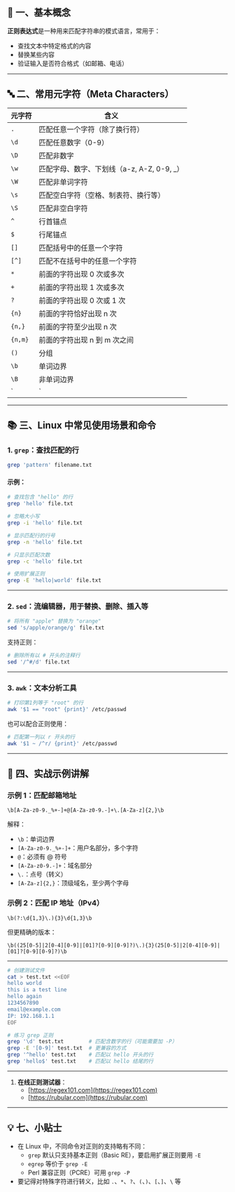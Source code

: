 ## 🧠 一、基本概念

**正则表达式**是一种用来匹配字符串的模式语言，常用于：
- 查找文本中特定格式的内容
- 替换某些内容
- 验证输入是否符合格式（如邮箱、电话）
---
## 🔤 二、常用元字符（Meta Characters）

| 元字符 | 含义 |
|--------|------|
| `.`    | 匹配任意一个字符（除了换行符） |
| `\d`   | 匹配任意数字（0-9） |
| `\D`   | 匹配非数字 |
| `\w`   | 匹配字母、数字、下划线（a-z, A-Z, 0-9, _） |
| `\W`   | 匹配非单词字符 |
| `\s`   | 匹配空白字符（空格、制表符、换行等） |
| `\S`   | 匹配非空白字符 |
| `^`    | 行首锚点 |
| `$`    | 行尾锚点 |
| `[]`   | 匹配括号中的任意一个字符 |
| `[^]`  | 匹配不在括号中的任意一个字符 |
| `*`    | 前面的字符出现 0 次或多次 |
| `+`    | 前面的字符出现 1 次或多次 |
| `?`    | 前面的字符出现 0 次或 1 次 |
| `{n}`  | 前面的字符恰好出现 n 次 |
| `{n,}` | 前面的字符至少出现 n 次 |
| `{n,m}`| 前面的字符出现 n 到 m 次之间 |
| `()`   | 分组 |
| `\b`   | 单词边界 |
| `\B`   | 非单词边界 |
| `|`    | 或 |

---
## 📚 三、Linux 中常见使用场景和命令

### 1. `grep`：查找匹配的行
```bash
grep 'pattern' filename.txt
```
#### 示例：
```bash
# 查找包含 "hello" 的行
grep 'hello' file.txt

# 忽略大小写
grep -i 'hello' file.txt

# 显示匹配行的行号
grep -n 'hello' file.txt

# 只显示匹配次数
grep -c 'hello' file.txt

# 使用扩展正则
grep -E 'hello|world' file.txt
```
---
### 2. `sed`：流编辑器，用于替换、删除、插入等
```bash
# 将所有 "apple" 替换为 "orange"
sed 's/apple/orange/g' file.txt
```
支持正则：
```bash
# 删除所有以 # 开头的注释行
sed '/^#/d' file.txt
```
---
### 3. `awk`：文本分析工具
```bash
# 打印第1列等于 "root" 的行
awk '$1 == "root" {print}' /etc/passwd
```
也可以配合正则使用：
```bash
# 匹配第一列以 r 开头的行
awk '$1 ~ /^r/ {print}' /etc/passwd
```
---
## 🎯 四、实战示例讲解
### 示例 1：匹配邮箱地址
```regex
\b[A-Za-z0-9._%+-]+@[A-Za-z0-9.-]+\.[A-Za-z]{2,}\b
```
解释：
- `\b`：单词边界
- `[A-Za-z0-9._%+-]+`：用户名部分，多个字符
- `@`：必须有 @ 符号
- `[A-Za-z0-9.-]+`：域名部分
- `\.`：点号（转义）
- `[A-Za-z]{2,}`：顶级域名，至少两个字母
### 示例 2：匹配 IP 地址（IPv4）
```regex
\b(?:\d{1,3}\.){3}\d{1,3}\b
```
但更精确的版本：
```regex
\b((25[0-5]|2[0-4][0-9]|[01]?[0-9][0-9]?)\.){3}(25[0-5]|2[0-4][0-9]|[01]?[0-9][0-9]?)\b
```
---
```bash
# 创建测试文件
cat > test.txt <<EOF
hello world
this is a test line
hello again
1234567890
email@example.com
IP: 192.168.1.1
EOF

# 练习 grep 正则
grep '\d' test.txt        # 匹配含数字的行（可能需要加 -P）
grep -E '[0-9]' test.txt  # 更兼容的方式
grep '^hello' test.txt    # 匹配以 hello 开头的行
grep 'hello$' test.txt    # 匹配以 hello 结尾的行
```
---
1. **在线正则测试器**：
   - [https://regex101.com](https://regex101.com)
   - [https://rubular.com](https://rubular.com)
---
## 💡 七、小贴士
- 在 Linux 中，不同命令对正则的支持略有不同：
  - `grep` 默认只支持基本正则（Basic RE），要启用扩展正则要用 `-E`
  - `egrep` 等价于 `grep -E`
  - Perl 兼容正则（PCRE）可用 `grep -P`
- 要记得对特殊字符进行转义，比如 `.`、`*`、`?`、`(`、`)`、`[`、`]`、`\` 等
